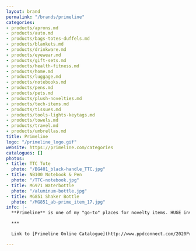 ```yaml
---
layout: brand
permalink: "/brands/primeline"
categories:
- products/aprons.md
- products/auto.md
- products/bags-totes-duffels.md
- products/blankets.md
- products/drinkware.md
- products/eyewear.md
- products/gift-sets.md
- products/health-fitness.md
- products/home.md
- products/luggage.md
- products/notebooks.md
- products/pens.md
- products/pets.md
- products/plush-novelties.md
- products/tech-items.md
- products/tissues.md
- products/tools-lights-keytags.md
- products/towels.md
- products/travel.md
- products/umbrellas.md
title: Primeline
logo: "/primeline_logo.gif"
website: https://primeline.com/categories
catalogues: []
photos:
- title: TTC Tote
  photo: "/BG401_black-handle_TTC.jpg"
- title: NB100 Notebook & Pen
  photo: "/TTC-notebook.jpg"
- title: MG971 Waterbottle
  photo: "/aluminum-bottle.jpg"
- title: MG851 Shaker Bottle
  photo: "/MG851_ab-prime_item_17.jpg"
info: |-
  **Primeline** is one of my "go-to" places for novelty items. HUGE inventory of items. Easy to jump down this rabbit hole and get lost...but so much fun!! ;)

  ***

  Link to [Primeline Online Catalogue](http://www.ppdconnect.com/2020PrimeLineNewAndFavorites.html)

---
```

